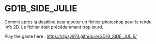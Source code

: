 # GD1B_SIDE_JULIE

Commit après la deadline pour ajouter un fichier photoshop pour le rendu info 2D. Le fichier était précédemment trop lourd. 

Play the game here : https://dipsy974.github.io/GD1B_SIDE_JULIE/

